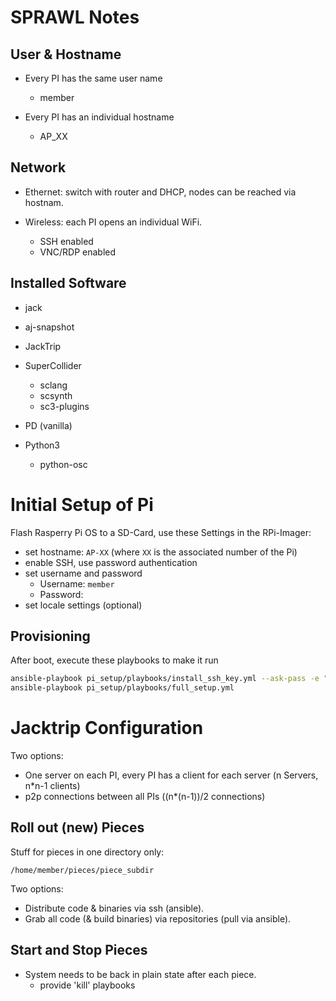 # SPRAWL Notes

## User & Hostname

- Every PI has the same user name

  - member

- Every PI has an individual hostname
  - AP_XX

## Network

- Ethernet: switch with router and DHCP, nodes can be reached via hostnam.

- Wireless: each PI opens an individual WiFi.
  - SSH enabled
  - VNC/RDP enabled

## Installed Software

- jack
- aj-snapshot

- JackTrip

- SuperCollider

  - sclang
  - scsynth
  - sc3-plugins

- PD (vanilla)

- Python3
  - python-osc

# Initial Setup of Pi

Flash Rasperry Pi OS to a SD-Card, use these Settings in the RPi-Imager:

- set hostname: `AP-XX` (where `XX` is the associated number of the Pi)
- enable SSH, use password authentication
- set username and password
  - Username: `member`
  - Password:
- set locale settings (optional)

## Provisioning

After boot, execute these playbooks to make it run

```bash
ansible-playbook pi_setup/playbooks/install_ssh_key.yml --ask-pass -e "key=path/to/public/key"
ansible-playbook pi_setup/playbooks/full_setup.yml
```

# Jacktrip Configuration

Two options:

- One server on each PI, every PI has a client for each server (n Servers, n\*n-1 clients)
- p2p connections between all PIs ((n\*(n-1))/2 connections)

## Roll out (new) Pieces

Stuff for pieces in one directory only:

    /home/member/pieces/piece_subdir

Two options:

- Distribute code & binaries via ssh (ansible).
- Grab all code (& build binaries) via repositories (pull via ansible).

## Start and Stop Pieces

- System needs to be back in plain state after each piece.
  - provide 'kill' playbooks
